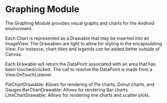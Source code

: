 # Graphing Module 
The Graphing Module provides visual graphs and charts for the Android environment.

Each Chart is represented as a Drawable that may be inserted into an ImageView. The Drawables
are light to allow for styling in the encapsulating View. For instance, chart titles and legends
can be added better outside of Canvas.

Each Drawable will return the DataPoint associated with an area that has been touched/clicked. The
call to resolve the DataPoint is made from a View.OnTouchListener

PieChartDrawable: Allows for rendering of Pie charts, Donut charts, and Gauges
BarChartDrawable: Allows for rendering Bar charts
LineChartDrawable: Allows for rendering line charts and scatter plots.
